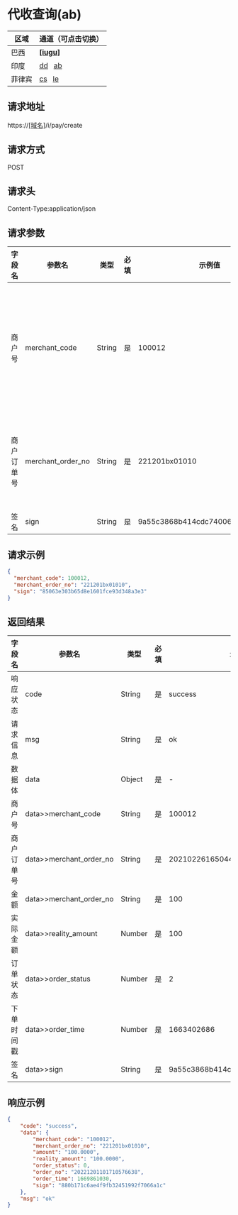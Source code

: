 
# 代收查询(ab)

| 区域 | 通道（可点击切换） |
| --- | --- |
| 巴西 | **<u>[iugu]</u>** |
| 印度 | [dd](代收(dd).html)&nbsp;&nbsp; [ab](代收(ab).html) |
| 菲律宾 | [cs](代收(cs).html)&nbsp;&nbsp; [le](代收(le).html) |

## 请求地址
https://[[域名]](../help/区域域名.html)/i/pay/create

## 请求方式
POST

## 请求头
Content-Type:application/json

## 请求参数

| 字段名 | 参数名 | 类型  | 必填  | 示例值 | 描述  |
|--|-----|-----|-----|-----|-----|
|商户号 |	merchant_code	|String	|是	|100012	|商户后台分配的商户号(商户系统->账户信息获取)|
|商户订单号 |	merchant_order_no|	String|	是	|221201bx01010|	商户系统商户订单号，要求32个字符内|
|签名|	sign|	String|	是|	9a55c3868b414cdc740068420a2d3q00|[签名算法](../rule/签名算法.html)|

## 请求示例

```json
{
  "merchant_code": 100012,
  "merchant_order_no": "221201bx01010",
  "sign": "85063e303b65d8e1601fce93d348a3e3"
}
```

## 返回结果

|字段名|参数名|类型|必填|示例值|描述|
|-----|-------------------------|-----|-----|-----|-----|
|响应状态|code|String|是|success|success/fail/error|
|请求信息|msg|String|是|ok|返回的请求信息|
|数据体|data|Object|是|-|以下为数据体属性|
|商户号|data>>merchant_code|String|是|100012|商户后台分配的商户号(商户系统->账户信息获取)|
|商户订单号|data>>merchant_order_no|String|是|20210226165044236|商户系统商户订单号，要求32个字符内|
|金额|data>>merchant_order_no |	String|	是|100|单位(元)|
|实际金额|data>>reality_amount|Number|是|100|单位(元)|
|订单状态|data>>order_status|Number|是|2|参数说明|
|下单时间戳|data>>order_time|Number|是|1663402686 |精确到秒|
|签名|data>>sign|String|是|9a55c3868b414cdc740068420a2d3q00|[签名算法](../rule/签名算法.html)|


## 响应示例

```json
{
    "code": "success",
    "data": {
        "merchant_code": "100012",
        "merchant_order_no": "221201bx01010",
        "amount": "100.0000",
        "reality_amount": "100.0000",
        "order_status": 0,
        "order_no": "20221201101710576638",
        "order_time": 1669861030,
        "sign": "880b171c6ae4f9fb32451992f7066a1c"
    },
    "msg": "ok"
}
```